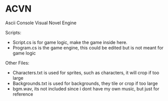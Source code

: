 # ACVN
Ascii Console Visual Novel Engine

Scripts:
* Script.cs is for game logic, make the game inside here.
* Program.cs is the game engine, this could be edited but is not meant for game logic

Other Files:
* Characters.txt is used for sprites, such as characters, it will crop if too large
* Backgrounds.txt is used for backgrounds, they tile or crop if too large
* bgm.wav, its not included since i dont have my own music, but just for reference
